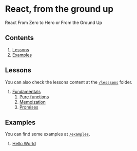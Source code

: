 # React, from the ground up #

React From Zero to Hero or From the Ground Up

## Contents

1. [Lessons](#lessons)
1. [Examples](#examples)

## Lessons

You can also check the lessons content at the [`/lesssons`](./lessons/) folder.

1. [Fundamentals](./lessons/0.-Fundamentals/)
    1. [Pure functions](./lessons/0.-Fundamentals/1.-pure-functions/)
    1. [Memoization](./lessons/0.-Fundamentals/2.-memoization/)
    1. [Promises](./lessons/0.-Fundamentals/3.-promises/)

## Examples

You can find some examples at [`/examples`](./examples/).

1. [Hello World](./examples/hello-world/)